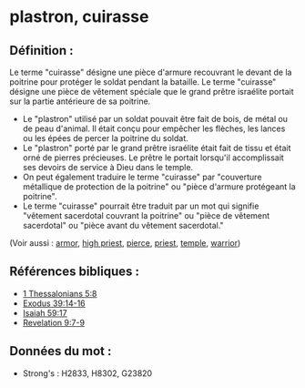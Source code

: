 # plastron, cuirasse

## Définition :

Le terme "cuirasse" désigne une pièce d'armure recouvrant le devant de la poitrine pour protéger le soldat pendant la bataille. Le terme "cuirasse" désigne une pièce de vêtement spéciale que le grand prêtre israélite portait sur la partie antérieure de sa poitrine.

* Le "plastron" utilisé par un soldat pouvait être fait de bois, de métal ou de peau d'animal. Il était conçu pour empêcher les flèches, les lances ou les épées de percer la poitrine du soldat.
* Le "plastron" porté par le grand prêtre israélite était fait de tissu et était orné de pierres précieuses. Le prêtre le portait lorsqu'il accomplissait ses devoirs de service à Dieu dans le temple.
* On peut également traduire le terme "cuirasse" par "couverture métallique de protection de la poitrine" ou "pièce d'armure protégeant la poitrine".
* Le terme "cuirasse" pourrait être traduit par un mot qui signifie "vêtement sacerdotal couvrant la poitrine" ou "pièce de vêtement sacerdotal" ou "pièce avant du vêtement sacerdotal."

(Voir aussi : [armor](../other/armor.md), [high priest](../kt/highpriest.md), [pierce](../other/pierce.md), [priest](../kt/priest.md), [temple](../kt/temple.md), [warrior](../other/warrior.md))

## Références bibliques :

* [1 Thessalonians 5:8](rc://en/tn/help/1th/05/08)
* [Exodus 39:14-16](rc://en/tn/help/exo/39/14)
* [Isaiah 59:17](rc://en/tn/help/isa/59/17)
* [Revelation 9:7-9](rc://en/tn/help/rev/09/07)

## Données du mot :

* Strong's : H2833, H8302, G23820
